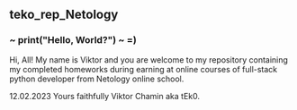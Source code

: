 ## teko_rep_Netology

### ~ print("Hello, World?") ~ =)

Hi, All! 
    My name is Viktor and you are welcome to my repository containing my completed homeworks
    during earning at online courses of full-stack python developer from
    Netology online school.

 12.02.2023                                         Yours faithfully Viktor Chamin aka tEk0.
